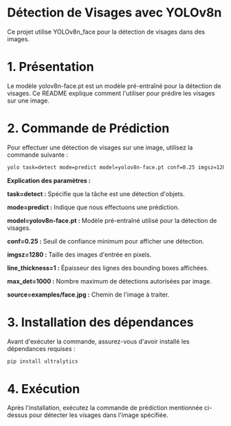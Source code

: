 #  Détection de Visages avec YOLOv8n

Ce projet utilise YOLOv8n_face pour la détection de visages dans des images.

#  1. Présentation

Le modèle yolov8n-face.pt est un modèle pré-entraîné pour la détection de visages. Ce README explique comment l'utiliser pour prédire les visages sur une image.

#  2. Commande de Prédiction

Pour effectuer une détection de visages sur une image, utilisez la commande suivante :

```bash
yolo task=detect mode=predict model=yolov8n-face.pt conf=0.25 imgsz=1280 line_thickness=1 max_det=1000 source=examples/face.jpg
```

**Explication des paramètres :**

****task=detect :**** Spécifie que la tâche est une détection d'objets.

****mode=predict :**** Indique que nous effectuons une prédiction.

****model=yolov8n-face.pt :**** Modèle pré-entraîné utilisé pour la détection de visages.

****conf=0.25 :**** Seuil de confiance minimum pour afficher une détection.

****imgsz=1280 :**** Taille des images d'entrée en pixels.

****line_thickness=1 :**** Épaisseur des lignes des bounding boxes affichées.

****max_det=1000 :**** Nombre maximum de détections autorisées par image.

****source=examples/face.jpg :**** Chemin de l'image à traiter.

#  3. Installation des dépendances

Avant d'exécuter la commande, assurez-vous d'avoir installé les dépendances requises :
```bash
pip install ultralytics
```
#  4. Exécution

Après l'installation, exécutez la commande de prédiction mentionnée ci-dessus pour détecter les visages dans l'image spécifiée.
